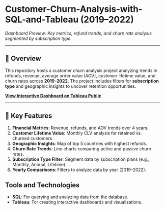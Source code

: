 # Customer-Churn-Analysis-with-SQL-and-Tableau (2019–2022)



*Dashboard Preview: Key metrics, refund trends, and churn rate analysis segmented by subscription type.*

---

## 📌 Overview
This repository hosts a customer churn analysis project analyzing trends in refunds, revenue, average order value (AOV), customer lifetime value, and churn rates across **2019–2022**. The project includes filters for **subscription type** and geographic insights to uncover retention opportunities.

**[View Interactive Dashboard on Tableau Public](https://public.tableau.com/app/profile/salaheddine./viz/ChurnCustomersAnalysis_17303791673050/Dashboard)**

---

## 🔑 Key Features
1. **Financial Metrics**: Revenue, refunds, and AOV trends over 4 years.
2. **Customer Lifetime Value**: Monthly CLV analysis for retained vs. churned customers.
3. **Geographic Insights**: Map of top 5 countries with highest refunds.
4. **Churn Rate Trends**: Line charts comparing active and passive churn rates.
5. **Subscription Type Filter**: Segment data by subscription plans (e.g., Monthly, Annual, Lifetime).
6. **Yearly Comparisons**: Filters to analyze data by year (2019–2022).

## Tools and Technologies
- **SQL**: For querying and analyzing data from the database.
- **Tableau**: For creating interactive dashboards and visualizations.

